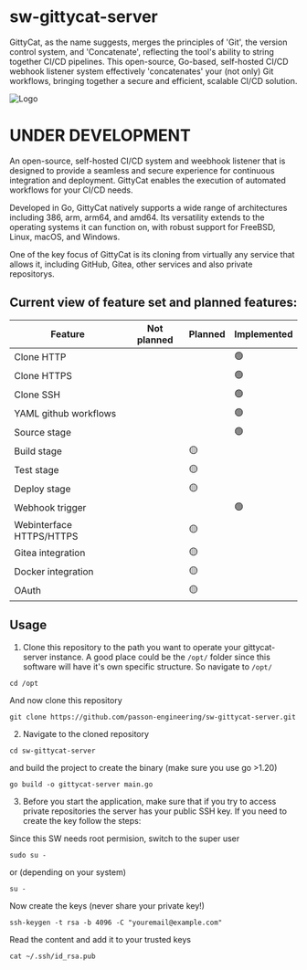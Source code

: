 # sw-gittycat-server
GittyCat, as the name suggests, merges the principles of 'Git', the version control system, and 'Concatenate', reflecting the tool's ability to string together CI/CD pipelines. This open-source, Go-based, self-hosted CI/CD webhook listener system effectively 'concatenates' your (not only) Git workflows, bringing together a secure and efficient, scalable CI/CD solution.

![Logo](src/assets/logo.png)


# UNDER DEVELOPMENT

An open-source, self-hosted CI/CD system and weebhook listener that is designed to provide a seamless and secure experience for continuous integration and deployment. GittyCat enables the execution of automated workflows for your CI/CD needs.

Developed in Go, GittyCat natively supports a wide range of architectures including 386, arm, arm64, and amd64. 
Its versatility extends to the operating systems it can function on, with robust support for FreeBSD, Linux, macOS, and Windows.

One of the key focus of GittyCat is its cloning from virtually any service that allows it, including GitHub, Gitea, other services and also private repositorys.


## Current view of feature set and planned features:

| Feature | Not planned | Planned | Implemented |
| --- | --- | --- | --- |
| Clone HTTP |  |  | 🟢 |
| Clone HTTPS |  |  | 🟢 |
| Clone SSH |  |  | 🟢 |
| YAML github workflows |  |  | 🟢 |
| Source stage |  |  | 🟢 |
| Build stage |  | 🟡 |  |
| Test stage |  | 🟡 |  |
| Deploy stage |  | 🟡 |  |
| Webhook trigger |  |  | 🟢 |
| Webinterface HTTPS/HTTPS |  | 🟡 |  |
| Gitea integration |  | 🟡 |  |
| Docker integration |  | 🟡 |  |
| OAuth  |  | 🟡 |  |

## Usage

1. Clone this repository to the path you want to operate your gittycat-server instance. A good place could be the `/opt/` folder since this software will have it's own specific structure. So navigate to `/opt/`
  ```
  cd /opt
  ```
And now clone this repository
  ```
  git clone https://github.com/passon-engineering/sw-gittycat-server.git
  ```

2. Navigate to the cloned repository
  ```
  cd sw-gittycat-server
  ```
  and build the project to create the binary (make sure you use go >1.20)
  ```
  go build -o gittycat-server main.go
  ```

3. Before you start the application, make sure that if you try to access private repositories the server has your public SSH key. If you need to create the key follow the steps:

  Since this SW needs root permision, switch to the super user
  ```
  sudo su -
  ```
  or (depending on your system)
  ```
  su -
  ```
  Now create the keys (never share your private key!)
  ```
  ssh-keygen -t rsa -b 4096 -C "youremail@example.com"
  ```
  Read the content and add it to your trusted keys
  ```
  cat ~/.ssh/id_rsa.pub
  ```